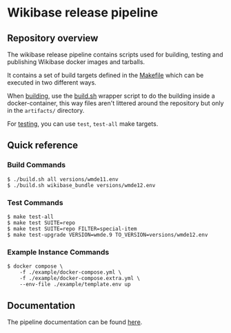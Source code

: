 # Wikibase release pipeline

## Repository overview

The wikibase release pipeline contains scripts used for building, testing and publishing Wikibase docker images and tarballs.

It contains a set of build targets defined in the [Makefile](./Makefile) which can be executed in two different ways.

When [building](docs/topics/pipeline.md), use the [build.sh](build.sh) wrapper script to do the building inside a docker-container, this way files aren't littered around the repository but only in the `artifacts/` directory.

For [testing](docs/topics/testing.md), you can use `test`, `test-all` make targets.

## Quick reference

### Build Commands

```
$ ./build.sh all versions/wmde11.env
$ ./build.sh wikibase_bundle versions/wmde12.env
```

### Test Commands

```
$ make test-all
$ make test SUITE=repo
$ make test SUITE=repo FILTER=special-item
$ make test-upgrade VERSION=wmde.9 TO_VERSION=versions/wmde12.env
```

### Example Instance Commands

```
$ docker compose \
    -f ./example/docker-compose.yml \
    -f ./example/docker-compose.extra.yml \
    --env-file ./example/template.env up
```

## Documentation

The pipeline documentation can be found [here](docs/index.md).

